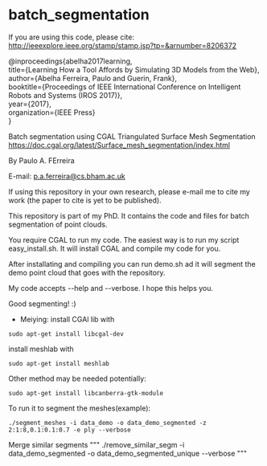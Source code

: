 # batch_segmentation


If you are using this code, please cite: http://ieeexplore.ieee.org/stamp/stamp.jsp?tp=&arnumber=8206372

@inproceedings{abelha2017learning, \
    title={Learning How a Tool Affords by Simulating 3D Models from the Web}, \
    author={Abelha Ferreira, Paulo and Guerin, Frank}, \
    booktitle={Proceedings of IEEE International Conference on Intelligent Robots and Systems (IROS 2017)}, \
    year={2017}, \
    organization={IEEE Press} \
}

Batch segmentation using CGAL Triangulated Surface Mesh Segmentation
https://doc.cgal.org/latest/Surface_mesh_segmentation/index.html

By Paulo A. FErreira

E-mail: p.a.ferreira@cs.bham.ac.uk

If using this repository in your own research, please e-mail me to cite my work (the paper to cite is yet to be published).

This repository is part of my PhD. It contains the code and files for batch segmentation of point clouds.

You require CGAL to run my code.
The easiest way is to run my script easy_install.sh. It will install CGAL and compile my code for you.

After installating and compiling you can run demo.sh ad it will segment the demo point cloud that goes with the repository.

My code accepts --help and --verbose. I hope this helps you.


Good segmenting! :) 


- Meiying: 
install CGAl lib with
```
sudo apt-get install libcgal-dev

```

install meshlab with

```
sudo apt-get install meshlab
```

Other method may be needed potentially:

```
sudo apt-get install libcanberra-gtk-module
```

To run it to segment the meshes(example):
```
./segment_meshes -i data_demo -o data_demo_segmented -z 2:1:8,0.1:0.1:0.7 -e ply --verbose

```
Merge similar segments
"""
./remove_similar_segm -i data_demo_segmented -o data_demo_segmented_unique --verbose
"""